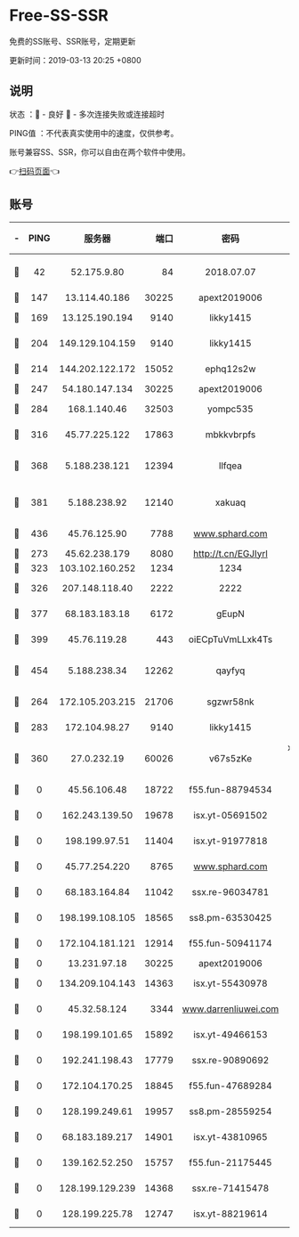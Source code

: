 # Free-SS-SSR

免费的SS账号、SSR账号，定期更新

更新时间：2019-03-13 20:25 +0800

## 说明

状态     ：🙂 - 良好 🙁 - 多次连接失败或连接超时

PING值   ：不代表真实使用中的速度，仅供参考。

账号兼容SS、SSR，你可以自由在两个软件中使用。

👉[扫码页面](https://liesauer.github.io/Free-SS-SSR/)👈

## 账号

|-|PING|服务器|端口|密码|加密方式|区域|
|:----:|:----:|:-----:|-----:|:----:|:----:|:----:|
|🙂|42|52.175.9.80|84|2018.07.07|chacha20-ietf-poly1305|HK|
|🙂|147|13.114.40.186|30225|apext2019006|chacha20|JP|
|🙂|169|13.125.190.194|9140|likky1415|aes-256-cfb|KR|
|🙂|204|149.129.104.159|9140|likky1415|aes-256-cfb|HK|
|🙂|214|144.202.122.172|15052|ephq12s2w|aes-256-cfb|US|
|🙂|247|54.180.147.134|30225|apext2019006|chacha20|KR|
|🙂|284|168.1.140.46|32503|yompc535|aes-256-cfb|AU|
|🙂|316|45.77.225.122|17863|mbkkvbrpfs|aes-256-cfb|GB|
|🙂|368|5.188.238.121|12394|llfqea|chacha20-ietf-poly1305|BR|
|🙂|381|5.188.238.92|12140|xakuaq|chacha20-ietf-poly1305|BR|
|🙂|436|45.76.125.90|7788|www.sphard.com|aes-256-cfb|AU|
|🙂|273|45.62.238.179|8080|http://t.cn/EGJIyrl|rc4-md5|CA|
|🙂|323|103.102.160.252|1234|1234|rc4-md5|JP|
|🙂|326|207.148.118.40|2222|2222|aes-256-cfb|SG|
|🙂|377|68.183.183.18|6172|gEupN|aes-256-cfb|SG|
|🙂|399|45.76.119.28|443|oiECpTuVmLLxk4Ts|aes-256-cfb|AU|
|🙂|454|5.188.238.34|12262|qayfyq|chacha20-ietf-poly1305|BR|
|🙁|264|172.105.203.215|21706|sgzwr58nk|aes-256-cfb|JP|
|🙁|283|172.104.98.27|9140|likky1415|aes-256-cfb|JP|
|🙁|360|27.0.232.19|60026|v67s5zKe|xchacha20-ietf-poly1305|HK|
|🙁|0|45.56.106.48|18722|f55.fun-88794534|aes-256-cfb|US|
|🙁|0|162.243.139.50|19678|isx.yt-05691502|aes-256-cfb|US|
|🙁|0|198.199.97.51|11404|isx.yt-91977818|aes-256-cfb|US|
|🙁|0|45.77.254.220|8765|www.sphard.com|aes-256-cfb|SG|
|🙁|0|68.183.164.84|11042|ssx.re-96034781|aes-256-cfb|US|
|🙁|0|198.199.108.105|18565|ss8.pm-63530425|aes-256-cfb|US|
|🙁|0|172.104.181.121|12914|f55.fun-50941174|aes-256-cfb|SG|
|🙁|0|13.231.97.18|30225|apext2019006|chacha20|JP|
|🙁|0|134.209.104.143|14363|isx.yt-55430978|aes-256-cfb|SG|
|🙁|0|45.32.58.124|3344|www.darrenliuwei.com|aes-256-cfb|JP|
|🙁|0|198.199.101.65|15892|isx.yt-49466153|aes-256-cfb|US|
|🙁|0|192.241.198.43|17779|ssx.re-90890692|aes-256-cfb|US|
|🙁|0|172.104.170.25|18845|f55.fun-47689284|aes-256-cfb|SG|
|🙁|0|128.199.249.61|19957|ss8.pm-28559254|aes-256-cfb|SG|
|🙁|0|68.183.189.217|14901|isx.yt-43810965|aes-256-cfb|SG|
|🙁|0|139.162.52.250|15757|f55.fun-21175445|aes-256-cfb|SG|
|🙁|0|128.199.129.239|14368|ssx.re-71415478|aes-256-cfb|SG|
|🙁|0|128.199.225.78|12747|isx.yt-88219614|aes-256-cfb|SG|
